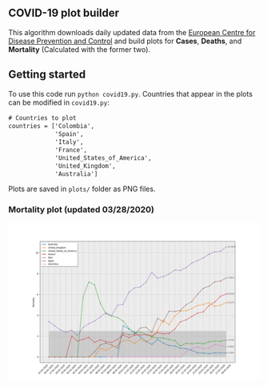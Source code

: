## COVID-19 plot builder

This algorithm downloads daily updated data from the [European Centre for Disease Prevention and Control](https://www.ecdc.europa.eu/en) and build plots for **Cases**, **Deaths**, and **Mortality** (Calculated with the former two).

## Getting started

To use this code run `python covid19.py`. Countries that appear in the plots can be modified in `covid19.py`:

```
# Countries to plot
countries = ['Colombia',
             'Spain',
             'Italy',
             'France',
             'United_States_of_America',
             'United_Kingdom',
             'Australia']
```

Plots are saved in `plots/` folder as PNG files.

### Mortality plot (updated 03/28/2020)

![Mortality plot](covid19_Mortality.png)
